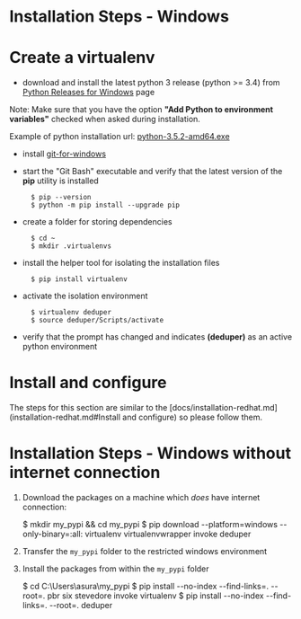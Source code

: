 # Installation Steps - Windows

# Create a virtualenv

- download and install the latest python 3 release (python >= 3.4) from 
[Python Releases for Windows](https://www.python.org/downloads/windows/) page

Note: Make sure that you have the option **"Add Python to environment variables"**
checked when asked during installation.

Example of python installation url:
    [python-3.5.2-amd64.exe](https://www.python.org/ftp/python/3.5.2/python-3.5.2-amd64.exe)

- install [git-for-windows](https://git-for-windows.github.io/)

- start the "Git Bash" executable and verify that the latest version of the
**pip** utility is installed

        $ pip --version
        $ python -m pip install --upgrade pip

- create a folder for storing dependencies

        $ cd ~
        $ mkdir .virtualenvs

- install the helper tool for isolating the installation files

        $ pip install virtualenv

- activate the isolation environment

        $ virtualenv deduper
        $ source deduper/Scripts/activate

- verify that the prompt has changed and indicates **(deduper)**
as an active python environment


# Install and configure

The steps for this section are similar to the
[docs/installation-redhat.md](installation-redhat.md#Install and configure)
so please follow them.


# Installation Steps - Windows without internet connection


1. Download the packages on a machine which *does* have internet connection:

    $ mkdir my_pypi && cd my_pypi
    $ pip download --platform=windows --only-binary=:all: virtualenv virtualenvwrapper invoke deduper

2. Transfer the `my_pypi` folder to the restricted windows environment

3. Install the packages from within the `my_pypi` folder

    $ cd C:\Users\asura\my_pypi
    $ pip install --no-index --find-links=. --root=. pbr six stevedore invoke virtualenv
    $ pip install --no-index --find-links=. --root=. deduper
